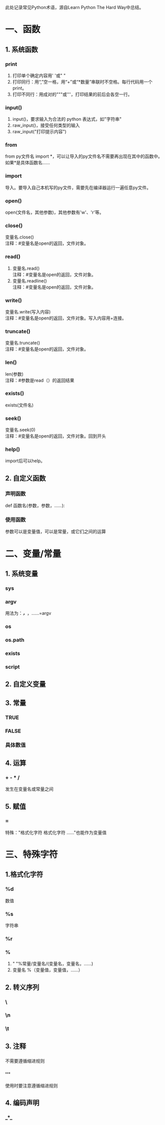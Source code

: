 此处记录常见Python术语，源自Learn Python The Hard Way中总结。  
# 一、函数
## 1. 系统函数
### print
1. 打印单个确定内容用' '或" "  
2. 打印同行：用“,”空一格，用“+”或“*数量”串联时不空格。每行代码用一个print。  
3. 打印不同行：用成对的"""或'''，打印结果的前后会各空一行。  

### input()
1. input()，要求输入为合法的 python 表达式，如"字符串"  
2. raw_input()，接受任何类型的输入  
3. raw_input("打印提示内容")  

### from
from py文件名 import \*，可以让导入的py文件名不需要再出现在其中的函数中。如果*是具体函数名……  

### import
导入。要导入自己本机写的py文件，需要先在编译器运行一遍任意py文件。

### open()
open(文件名，其他参数)，其他参数有'w'、'r'等。

### close()
变量名.close()    
注释：#变量名是open的返回，文件对象。

### read()
1. 变量名.read()    
注释：#变量名是open的返回，文件对象。
2. 变量名.readline()  
注释：#变量名是open的返回，文件对象。

### write()
变量名.write(写入内容)  
注释：#变量名是open的返回，文件对象。写入内容用+连接。

### truncate()
变量名.truncate()  
注释：#变量名是open的返回，文件对象。

### len()
len(参数)   
注释：#参数是read（）的返回结果

### exists()
exists(文件名)

### seek()
变量名.seek(0)    
注释：#变量名是open的返回，文件对象。回到开头

### help()
import后可以help。

## 2. 自定义函数
### 声明函数
def 函数名(参数，参数，……):

### 使用函数
参数可以是变量值，可以是常量，或它们之间的运算

# 二、变量/常量
## 1. 系统变量
### sys

### argv
用法为：***，***，……=argv

### os

### os.path

### exists

### script

## 2. 自定义变量

## 3. 常量
### TRUE

### FALSE

### 具体数值

## 4. 运算
### + - * /
发生在变量名或常量之间

## 5. 赋值
### =
特殊："格式化字符 格式化字符 ……"也能作为变量值

# 三、特殊字符
## 1.格式化字符
### %d
数值

### %s
字符串

### %r

### %
1. " "%常量/变量名/(变量名，变量名，……)
2. 变量名 %（变量值，变量值，……）

## 2. 转义序列
### \

### \n

### \t

## 3. 注释
### #
不需要遵循缩进规则

### '''
使用时要注意遵循缩进规则

## 4. 编码声明
### \_*_

